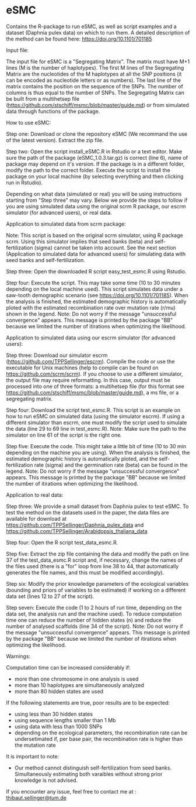 # eSMC
Contains the R-package to run eSMC, as well as script examples and a dataset (Daphnia pulex data) on which to run them. A detailed description of the method can be found here: https://doi.org/10.1101/701185

Input file:

The input file for eSMC is a "Segregating Matrix". The matrix must have M+1 lines (M is the number of haplotypes). The first M lines of the Segregating Matrix are the nucleotides of the M haplotypes at all the SNP positions (it can be encoded as nucleotide letters or as numbers). The last line of the matrix contains the position on the sequence of the SNPs. The number of columns is thus equal to the number of SNPs. The Segregating Matrix can be built from a multihetsep file (https://github.com/stschiff/msmc/blob/master/guide.md) or from simulated data through functions of the package. 

How to use eSMC:

Step one: Download or clone the repository eSMC (We recommand the use of the latest version). Extract the zip file.

Step two: Open the script install_eSMC.R in Rstudio or a text editor. Make sure the path of the package (eSMC_1.0.3.tar.gz) is correct (line 6), name of package may depend on it's version. If the package is in a different folder, modify the path to the correct folder. Execute the script to install the package on your local machine (by selecting everything and then clicking run in Rstudio).

Depending on what data (simulated or real) you will be using instructions starting from "Step three" may vary. Below we provide the steps to follow if you are using simulated data using the original scrm R package, our escrm simulator (for advanced users), or real data.

Application to simulated data from scrm package: 

Note: This script is based on the original scrm simulator, using R package scrm. Using this simulator implies that seed banks (beta) and self-fertilization (sigma) cannot be taken into account. See the next section (Application to simulated data for advanced users) for simulating data with seed banks and self-fertilization.

Step three: Open the downloaded R script easy_test_esmc.R using Rstudio.

Step four: Execute the script. This may take some time (10 to 30 minutes depending on the local machine used). This script simulates data under a saw-tooth demographic scenario (see https://doi.org/10.1101/701185). When the analysis is finished, the estimated demographic history is automatically ploted with the estimated recombination rate over mutation rate (r/mu) shown in the legend. Note: Do not worry if the message "unsuccessful convergence" appears. This message is printed by the package "BB" because we limited the number of itirations when optimizing the likelihood.


Application to simulated data using our escrm simulator (for advanced users): 

Step three: Download our simulator escrm (https://github.com/TPPSellinger/escrm). Compile the code or use the executable for Unix machines (help to compile can be found on https://github.com/scrm/scrm). If you choose to use a different simulator, the output file may require reformatting. In this case, output must be processed into one of three formats: a multihetsep file (for this format see https://github.com/stschiff/msmc/blob/master/guide.md), a ms file, or a segregating matrix. 

Step four: Download the script test_esmc.R. This script is an example on how to run eSMC on simulated data (using the simulator escrm). If using a different simulator than escrm, one must modify the script used to simulate the data (line 29 to 69 line in test_esmc.R). Note: Make sure the path to the simulator on line 61 of the script is the right one.

Step five: Execute the code. This might take a little bit of time (10 to 30 min depending on the machine you are using). When the analysis is finished, the estimated demographic history is automatically ploted, and the self-fertilization rate (sigma) and the germination rate (beta) can be found in the legend. Note: Do not worry if the message "unsuccessful convergence" appears. This message is printed by the package "BB" because we limited the number of itirations when optimizing the likelihood.


Application to real data:

Step three: We provide a small dataset from Daphnia pulex to test eSMC. To test the method on the datasets used in the paper, the data files are available for download at https://github.com/TPPSellinger/Daphnia_pulex_data and https://github.com/TPPSellinger/Arabidopsis_thaliana_data

Step four: Open the R script test_data_esmc.R.

Step five: Extract the zip file containing the data and modify the path on line 37 of the test_data_esmc.R script and, if necessary, change the names of the files used (there is a "for" loop from line 38 to 44, that automatically generates the file names, and this must be modified accordingly).

Step six: Modify the prior knowledge parameters of the ecological variables (bounding and priors of variables to be estimated) if working on a different data set (lines 12 to 27 of the script).

Step seven: Execute the code (1 to 2 hours of run time, depending on the data set, the analysis run and the machine used). To reduce computation time one can reduce the number of hidden states (n) and reduce the number of analysed scaffolds (line 34 of the script). Note: Do not worry if the message "unsuccessful convergence" appears. This message is printed by the package "BB" because we limited the number of itirations when optimizing the likelihood.


Warnings: 

Computation time can be increased considerably if:
- more than one chromosome in one analysis is used
- more than 10 haplotypes are simultaneously analyzed
- more than 80 hidden states are used

If the following statements are true, poor results are to be expected:
- using less than 30 hidden states
- using sequence lengths smaller than 1 Mb
- using data with less than 1000 SNPs
- depending on the ecological parameters, the recombination rate can be undersetimated if, per base pair, the recombination rate is higher than the mutation rate 

It is important to note:
- Our method cannot distinguish self-fertilization from seed banks. Simultaneously estimating both varaibles without strong prior knowledge is not advised. 


If you encounter any issue, feel free to contact me at : thibaut.sellinger@tum.de


